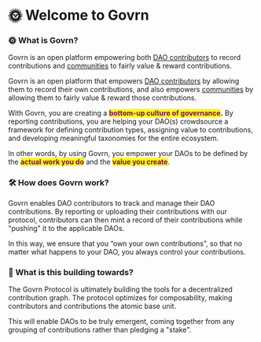 # 🌞 Welcome to Govrn

### 🌞 What is Govrn?&#x20;

Govrn is an open platform empowering both [DAO contributors](use-cases/dao-contributors.md) to record contributions and [communities](use-cases/dao-leaders.md) to fairly value & reward contributions.

Govrn is an open platform that empowers [DAO contributors](use-cases/dao-contributors.md) by allowing them to record their own contributions, and also empowers [communities](use-cases/dao-leaders.md) by allowing them to fairly value & reward those contributions.&#x20;

With Govrn, you are creating a <mark style="color:purple;">**bottom-up culture of governance**</mark>**.**  By reporting contributions, you are helping your DAO(s) crowdsource a framework for defining contribution types, assigning value to contributions, and developing meaningful taxonomies for the entire ecosystem.

In other words, by using Govrn, you empower your DAOs to be defined by the <mark style="color:purple;">**actual work you do**</mark> and the <mark style="color:purple;">**value you create**</mark>.&#x20;

### 🛠 How does Govrn work?&#x20;

Govrn enables DAO contributors to track and manage their DAO contributions.  By reporting or uploading their contributions with our protocol, contributors can then mint a record of their contributions while "pushing" it to the applicable DAOs. &#x20;

In this way, we ensure that you “own your own contributions”, so that no matter what happens to your DAO, you always control your contributions.&#x20;

### 🌈 What is this building towards?

The Govrn Protocol is ultimately building the tools for a decentralized contribution graph.  The protocol optimizes for composability, making contributors and contributions the atomic base unit.

This will enable DAOs to be truly emergent, coming together from any grouping of contributions rather than pledging a "stake".
